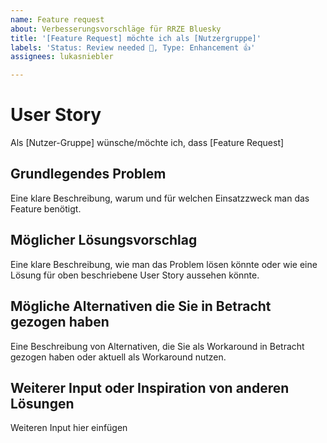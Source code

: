 ```yaml
---
name: Feature request
about: Verbesserungsvorschläge für RRZE Bluesky
title: '[Feature Request] möchte ich als [Nutzergruppe]'
labels: 'Status: Review needed 🛂, Type: Enhancement 👍'
assignees: lukasniebler

---
```


# User Story
Als [Nutzer-Gruppe] wünsche/möchte ich, dass [Feature Request]

## Grundlegendes Problem
Eine klare Beschreibung, warum und für welchen Einsatzzweck man das Feature benötigt.

## Möglicher Lösungsvorschlag
Eine klare Beschreibung, wie man das Problem lösen könnte oder wie eine Lösung für oben beschriebene User Story aussehen könnte.

## Mögliche Alternativen die Sie in Betracht gezogen haben
Eine Beschreibung von Alternativen, die Sie als Workaround in Betracht gezogen haben oder aktuell als Workaround nutzen.

## Weiterer Input oder Inspiration von anderen Lösungen
Weiteren Input hier einfügen
